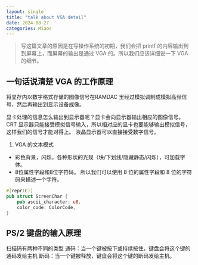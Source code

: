 ```yaml
---
layout: single
title: "talk about VGA detail"
date: 2024-08-27
categories: Miaos
---
```


> 写这篇文章的原因是在写操作系统的初期，我们会把 printf 的内容输出到 到屏幕上，而屏幕的输出是通过 VGA 的。所以我们应该详细说一下 VGA 的细节。

## 一句话说清楚 VGA 的工作原理
将显存内以数字格式存储的图像信号在RAMDAC 里经过模拟调制成模拟高频信号，然后再输出到显示设备成像。

显卡处理的信息怎么输出到显示器呢？显卡会向显示器输出相应的图像信号。 CRT 显示器只能接受模拟信号输入，所以相对应的显卡也要能够输出模拟信号，这样我们的信号才能对得上。
液晶显示器可以直接接受数字信号。

1. VGA 的文本模式
- 彩色背景，闪烁，各种形状的光规（块/下划线/隐藏静态/闪烁），可加载字体。
- 8位属性字段和8位字符码。
所以我们可以使用 8 位的属性字段和 8 位的字符码来描述一个字符。
```rust
#[repr(C)]
pub struct ScreenChar {
    pub ascii_character: u8,
    color_code: ColorCode,
}
```

## PS/2 键盘的输入原理
扫描码有两种不同的类型
通码：当一个键被按下或持续按住，键盘会将这个键的通码发给主机
断码：当一个键被释放，键盘会将这个键的断码发给主机。